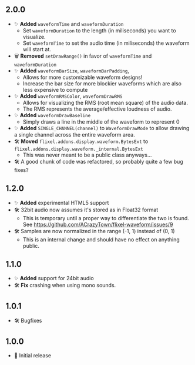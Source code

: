 ## 2.0.0
- ✨ **Added** `waveformTime` and `waveformDuration`
    - Set `waveformDuration` to the length (in miliseconds) you want to visualize.
    - Set `waveformTime` to set the audio time (in miliseconds) the waveform will start at.
- 🗑️ **Removed** `setDrawRange()` in favor of `waveformTime` and `waveformDuration`
- ✨ **Added** `waveformBarSize`, `waveformBarPadding`,
    - Allows for more customizable waveform designs!
    - Increase the bar size for more blockier waveforms which are also less expensive to compute
- ✨ **Added** `waveformRMSColor`, `waveformDrawRMS`
    - Allows for visualizing the RMS (root mean square) of the audio data.
    - The RMS represents the average/effective loudness of audio.
- ✨ **Added** `waveformDrawBaseline`
    - Simply draws a line in the middle of the waveform to represent 0
- ✨ **Added** `SINGLE_CHANNEL(channel)` to `WaveformDrawMode` to allow drawing a single channel across the entire waveform area.
- 🛠️ **Moved** `flixel.addons.display.waveform.BytesExt` to `flixel.addons.display.waveform._internal.BytesExt`
    - This was never meant to be a public class anyways...
- 🛠️ A good chunk of code was refactored, so probably quite a few bug fixes?

## 1.2.0
- ✨ **Added** experimental HTML5 support
- 🛠️ 32bit audio now assumes it's stored as in Float32 format
    - This is temporary until a proper way to differentiate the two is found. See https://github.com/ACrazyTown/flixel-waveform/issues/9
- 🛠️ Samples are now normalized in the range (-1, 1) instead of (0, 1)
    - This is an internal change and should have no effect on anything public.

## 1.1.0
- ✨ **Added** support for 24bit audio
- 🛠️ **Fix** crashing when using mono sounds.

## 1.0.1
- 🛠️ Bugfixes

## 1.0.0
- 🎉 Initial release
